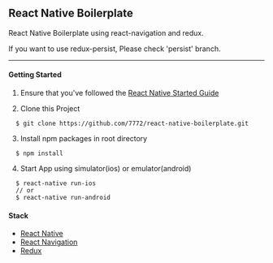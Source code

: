 ## React Native Boilerplate
React Native Boilerplate using react-navigation and redux.

If you want to use redux-persist, Please check 'persist' branch.

---

#### Getting Started
1. Ensure that you've followed the [React Native Started Guide](https://facebook.github.io/react-native/docs/getting-started.html)

2. Clone this Project
```
  $ git clone https://github.com/7772/react-native-boilerplate.git
```

3. Install npm packages in root directory
```
  $ npm install
```

4. Start App using simulator(ios) or emulator(android)
```
  $ react-native run-ios
  // or
  $ react-native run-android
```

#### Stack
- [React Native](https://facebook.github.io/react-native/)
- [React Navigation](https://github.com/react-community/react-navigation)
- [Redux](http://rackt.github.io/redux/index.html)


  





